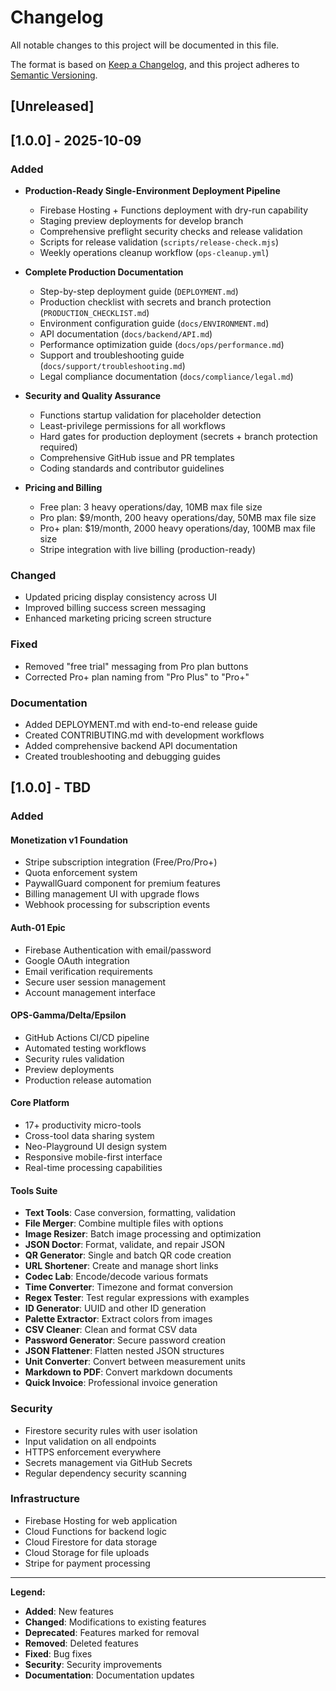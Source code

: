# Changelog

All notable changes to this project will be documented in this file.

The format is based on [Keep a Changelog](https://keepachangelog.com/en/1.0.0/),
and this project adheres to [Semantic Versioning](https://semver.org/spec/v2.0.0.html).

## [Unreleased]

## [1.0.0] - 2025-10-09

### Added

- **Production-Ready Single-Environment Deployment Pipeline**
  - Firebase Hosting + Functions deployment with dry-run capability
  - Staging preview deployments for develop branch
  - Comprehensive preflight security checks and release validation
  - Scripts for release validation (`scripts/release-check.mjs`)
  - Weekly operations cleanup workflow (`ops-cleanup.yml`)

- **Complete Production Documentation**
  - Step-by-step deployment guide (`DEPLOYMENT.md`)
  - Production checklist with secrets and branch protection (`PRODUCTION_CHECKLIST.md`)
  - Environment configuration guide (`docs/ENVIRONMENT.md`)
  - API documentation (`docs/backend/API.md`)
  - Performance optimization guide (`docs/ops/performance.md`)
  - Support and troubleshooting guide (`docs/support/troubleshooting.md`)
  - Legal compliance documentation (`docs/compliance/legal.md`)

- **Security and Quality Assurance**
  - Functions startup validation for placeholder detection
  - Least-privilege permissions for all workflows
  - Hard gates for production deployment (secrets + branch protection required)
  - Comprehensive GitHub issue and PR templates
  - Coding standards and contributor guidelines

- **Pricing and Billing**
  - Free plan: 3 heavy operations/day, 10MB max file size
  - Pro plan: $9/month, 200 heavy operations/day, 50MB max file size
  - Pro+ plan: $19/month, 2000 heavy operations/day, 100MB max file size
  - Stripe integration with live billing (production-ready)

### Changed

- Updated pricing display consistency across UI
- Improved billing success screen messaging
- Enhanced marketing pricing screen structure

### Fixed

- Removed "free trial" messaging from Pro plan buttons
- Corrected Pro+ plan naming from "Pro Plus" to "Pro+"

### Documentation

- Added DEPLOYMENT.md with end-to-end release guide
- Created CONTRIBUTING.md with development workflows
- Added comprehensive backend API documentation
- Created troubleshooting and debugging guides

## [1.0.0] - TBD

### Added

#### Monetization v1 Foundation

- Stripe subscription integration (Free/Pro/Pro+)
- Quota enforcement system
- PaywallGuard component for premium features
- Billing management UI with upgrade flows
- Webhook processing for subscription events

#### Auth-01 Epic

- Firebase Authentication with email/password
- Google OAuth integration
- Email verification requirements
- Secure user session management
- Account management interface

#### OPS-Gamma/Delta/Epsilon

- GitHub Actions CI/CD pipeline
- Automated testing workflows
- Security rules validation
- Preview deployments
- Production release automation

#### Core Platform

- 17+ productivity micro-tools
- Cross-tool data sharing system
- Neo-Playground UI design system
- Responsive mobile-first interface
- Real-time processing capabilities

#### Tools Suite

- **Text Tools**: Case conversion, formatting, validation
- **File Merger**: Combine multiple files with options
- **Image Resizer**: Batch image processing and optimization
- **JSON Doctor**: Format, validate, and repair JSON
- **QR Generator**: Single and batch QR code creation
- **URL Shortener**: Create and manage short links
- **Codec Lab**: Encode/decode various formats
- **Time Converter**: Timezone and format conversion
- **Regex Tester**: Test regular expressions with examples
- **ID Generator**: UUID and other ID generation
- **Palette Extractor**: Extract colors from images
- **CSV Cleaner**: Clean and format CSV data
- **Password Generator**: Secure password creation
- **JSON Flattener**: Flatten nested JSON structures
- **Unit Converter**: Convert between measurement units
- **Markdown to PDF**: Convert markdown documents
- **Quick Invoice**: Professional invoice generation

### Security

- Firestore security rules with user isolation
- Input validation on all endpoints
- HTTPS enforcement everywhere
- Secrets management via GitHub Secrets
- Regular dependency security scanning

### Infrastructure

- Firebase Hosting for web application
- Cloud Functions for backend logic
- Cloud Firestore for data storage
- Cloud Storage for file uploads
- Stripe for payment processing

---

**Legend:**

- **Added**: New features
- **Changed**: Modifications to existing features
- **Deprecated**: Features marked for removal
- **Removed**: Deleted features
- **Fixed**: Bug fixes
- **Security**: Security improvements
- **Documentation**: Documentation updates
